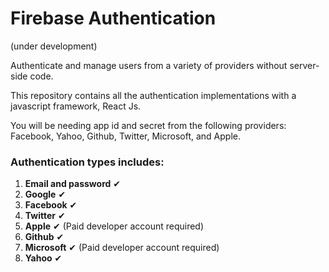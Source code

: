 # Firebase Authentication

(under development)

Authenticate and manage users from a variety of providers without server-side code.

This repository contains all the authentication implementations with a javascript framework, React Js.

You will be needing app id and secret from the following providers: Facebook, Yahoo, Github, Twitter, Microsoft, and Apple.

### Authentication types includes:

1. **Email and password** ✔
2. **Google** ✔
3. **Facebook** ✔
4. **Twitter** ✔
5. **Apple** ✔ (Paid developer account required)
6. **Github** ✔
7. **Microsoft** ✔ (Paid developer account required)
8. **Yahoo** ✔
